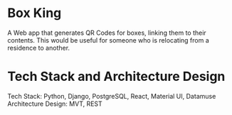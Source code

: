 # Box King
A Web app that generates QR Codes for boxes, linking them to their contents. This would be useful for someone who is relocating from a residence to another.

# Tech Stack and Architecture Design
Tech Stack: Python, Django, PostgreSQL, React, Material UI, Datamuse
Architecture Design: MVT, REST
